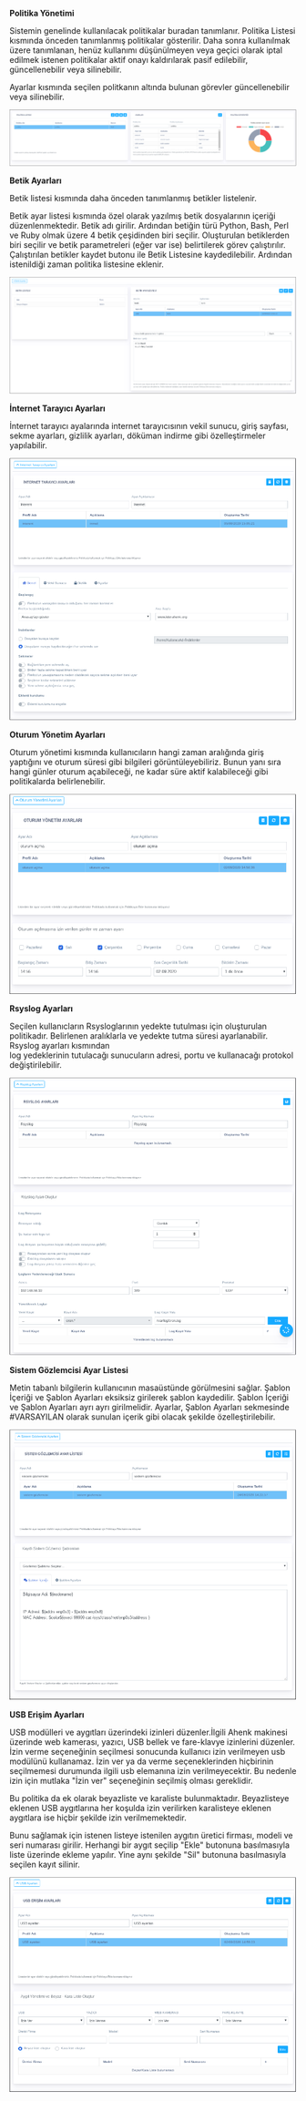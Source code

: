 **Politika Yönetimi**

Sistemin genelinde kullanılacak politikalar buradan tanımlanır.
Politika Listesi kısmında önceden tanımlanmış politikalar gösterilir.
Daha sonra kullanılmak üzere tanımlanan, henüz kullanımı düşünülmeyen veya 
geçici olarak iptal edilmek istenen politikalar aktif onayı kaldırılarak pasif edilebilir, güncellenebilir 
veya silinebilir.

Ayarlar kısmında seçilen politkanın altında bulunan görevler güncellenebilir veya silinebilir. 

![Politika_Listesi](../images/politikayonetimi/politikalistesi.png)

**Betik Ayarları**

Betik listesi kısmında daha önceden tanımlanmış betikler listelenir. 

Betik ayar listesi kısmında özel olarak yazılmış betik dosyalarının içeriği düzenlenmektedir. Betik adı girilir. 
Ardından betiğin türü Python, Bash, Perl ve Ruby olmak üzere 4 betik çeşidinden biri seçilir. 
Oluşturulan betiklerden biri seçilir ve betik parametreleri (eğer var ise) belirtilerek görev çalıştırılır.
Çalıştırılan betikler kaydet butonu ile Betik Listesine kaydedilebilir. Ardından istenildiği zaman politika
listesine eklenir.

![Betik](../images/politikayonetimi/betik.png)

**İnternet Tarayıcı Ayarları**

İnternet tarayıcı ayalarında internet tarayıcısının vekil sunucu, giriş sayfası, 
sekme ayarları, gizlilik ayarları, döküman indirme gibi özelleştirmeler yapılabilir.

![Tarayıcı](../images/politikayonetimi/internet.png)

**Oturum Yönetim Ayarları**

Oturum yönetimi kısmında kullanıcıların hangi zaman aralığında giriş yaptığını ve oturum süresi gibi bilgileri görüntüleyebiliriz.
 Bunun yanı sıra hangi günler oturum açabileceği, ne kadar süre aktif kalabileceği gibi politikalarda belirlenebilir.

![Oturum_Yonetimi](../images/politikayonetimi/oturumyonetimi.png)

**Rsyslog Ayarları**

Seçilen kullanıcların Rsysloglarının yedekte tutulması için oluşturulan politikadır.
Belirlenen aralıklarla ve yedekte tutma süresi ayarlanabilir. Rsyslog ayarları kısmından  
log yedeklerinin tutulacağı sunucuların adresi, portu ve kullanacağı protokol değiştirilebilir.

![Rsyslog](../images/politikayonetimi/rsyslog.png)

**Sistem Gözlemcisi Ayar Listesi**

Metin tabanlı bilgilerin kullanıcının masaüstünde görülmesini sağlar. Şablon İçeriği 
ve Şablon Ayarları eksiksiz girilerek şablon kaydedilir. 
Şablon İçeriği ve Şablon Ayarları ayrı ayrı girilmelidir. Ayarlar, Şablon Ayarları 
sekmesinde #VARSAYILAN olarak sunulan içerik gibi olacak şekilde özelleştirilebilir.

![Sistem_Gozlemci](../images/politikayonetimi/sistemgozlemcisi.png)

**USB Erişim Ayarları**

USB modülleri ve aygıtları üzerindeki izinleri düzenler.İlgili Ahenk makinesi üzerinde web kamerası, yazıcı, USB bellek ve fare-klavye izinlerini düzenler. 
İzin verme seçeneğinin seçilmesi sonucunda kullanıcı izin verilmeyen usb modülünü kullanamaz. İzin ver ya da verme
 seçeneklerinden hiçbirinin seçilmemesi durumunda ilgili usb elemanına izin verilmeyecektir. 
Bu nedenle izin için mutlaka "İzin ver" seçeneğinin seçilmiş olması gereklidir.

Bu politika da ek olarak beyazliste ve karaliste bulunmaktadır. Beyazlisteye eklenen USB aygıtlarına 
her koşulda izin verilirken karalisteye eklenen aygıtlara ise hiçbir şekilde izin verilmemektedir.

Bunu sağlamak için istenen listeye istenilen aygıtın üretici firması, modeli ve seri numarası girilir. Herhangi bir aygıt
seçilip "Ekle" butonuna basılmasıyla liste üzerinde ekleme yapılır. Yine aynı şekilde "Sil" butonuna basılmasıyla 
seçilen kayıt silinir.

![USB_Ayarlari](../images/politikayonetimi/usbayarlari.png)


